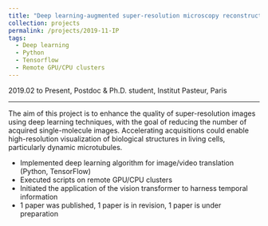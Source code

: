 ```yaml
---
title: "Deep learning-augmented super-resolution microscopy reconstruction"
collection: projects
permalink: /projects/2019-11-IP
tags:
  - Deep learning 
  - Python
  - Tensorflow
  - Remote GPU/CPU clusters
---
```


2019.02 to Present, Postdoc & Ph.D. student, Institut Pasteur, Paris


---

The aim of this project is to enhance the quality of super-resolution images using deep learning techniques, with the goal of reducing the number of acquired single-molecule images. Accelerating acquisitions could enable high-resolution visualization of biological structures in living cells, particularly dynamic microtubules. 

* Implemented deep learning algorithm for image/video translation (Python, TensorFlow)
* Executed scripts on remote GPU/CPU clusters
* Initiated the application of the vision transformer to harness temporal information
* 1 paper was published, 1 paper is in revision, 1 paper is under preparation
